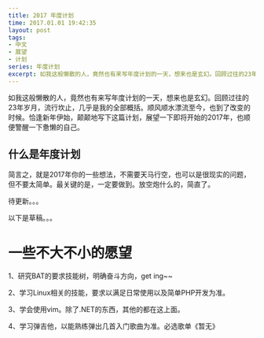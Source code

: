 ```yaml
---
title: 2017 年度计划
time: 2017.01.01 19:42:35
layout: post
tags:
- 中文
- 展望
- 计划
series: 年度计划
excerpt: 如我这般懒散的人，竟然也有来写年度计划的一天，想来也是玄幻。回顾过往的23年岁月，流行坎止，几乎是我的全部概括。顺风顺水漂流至今，也到了改变的时候。恰逢新年伊始，颠颠地写下这篇计划，展望一下即将开始的2017年，也顺便警醒一下自己。
---
```


如我这般懒散的人，竟然也有来写年度计划的一天，想来也是玄幻。回顾过往的23年岁月，流行坎止，几乎是我的全部概括。顺风顺水漂流至今，也到了改变的时候。恰逢新年伊始，颠颠地写下这篇计划，展望一下即将开始的2017年，也顺便警醒一下惫懒的自己。

## 什么是年度计划

简言之，就是2017年你的一些想法，不需要天马行空，也可以是很现实的问题，但不要太简单。最关键的是，一定要做到。放空炮什么的，简直了。


待更新。。。

以下是草稿。。。

# 一些不大不小的愿望

1、研究BAT的要求技能树，明确奋斗方向，get ing~~

2、学习Linux相关的技能，要求以满足日常使用以及简单PHP开发为准。

3、学会使用vim。除了.NET的东西，其他的都在这上面。

4、学习弹吉他，以能熟练弹出几首入门歌曲为准。必选歌单《暂无》
